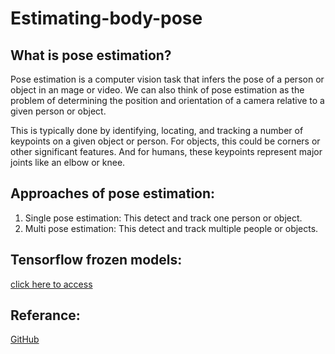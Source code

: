 # Estimating-body-pose

## What is pose estimation?
Pose estimation is a computer vision task that infers the pose of a person or object in an mage or video. We can also think of pose estimation as the problem of determining the position and orientation of a camera relative to a given person or object.

This is typically done by identifying, locating, and tracking a number of keypoints on a given object or person. For objects, this could be corners or other significant features. And for humans, these keypoints represent major joints like an elbow or knee.

## Approaches of pose estimation:
1.  Single pose estimation: This detect and track one person or object.
2.  Multi pose estimation: This detect and track multiple people or objects.

## Tensorflow frozen models: 
[click here to access](https://www.tensorflow.org/lite/guide/hosted_models)

## Referance:
[GitHub](https://github.com/quanhua92/human-pose-estimation-opencv)
